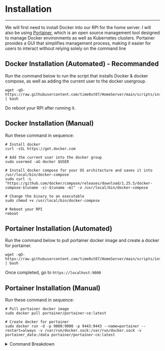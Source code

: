 # Installation
---
We will first need to install Docker into our RPI for the home server. I will also be using [Portainer](https://www.portainer.io/), which is an open source management tool designed to manage Docker environments as well as Kubernetes clusters. Portainer provides a GUI that simplifies management process, making it easier for users to interact without relying solely on the command line

## Docker Installation (Automated) - Recommanded

Run the command below to run the script that installs Docker & docker compose, as well as adding the current user to the docker usergroup.

```shell
wget -qO- https://raw.githubusercontent.com/time0ut07/HomeServer/main/scripts/install_docker.sh | bash
```

Do reboot your RPI after running it.

## Docker Installation (Manual)

Run these command in sequence:

```shell
# Install docker
curl -sSL https://get.docker.com

# Add the current user into the docker group
sudo usermod -aG docker $USER

# Install docker compose for your OS architecture and saves it into /usr/local/bin/docker-compose
sudo curl -L "https://github.com/docker/compose/releases/download/1.25.5/docker-compose-$(uname -s)-$(uname -m)" -o /usr/local/bin/docker-compose

# Change the binary to an executable
sudo chmod +x /usr/local/bin/docker-compose

# Reboot your RPI
reboot
```

## Portainer Installation (Automated)

Run the command below to pull portainer docker image and create a docker for portainer.

```shell
wget -qO- https://raw.githubusercontent.com/time0ut07/HomeServer/main/scripts/install_portainer.sh | bash
```

Once completed, go to `https://localhost:9000`

## Portainer Installation (Manual)

Run these command in sequence:

```shell
# Pull portainer docker image
sudo docker pull portainer/portainer-ce:latest

# Create docker for portainer
sudo docker run -d -p 9000:9000 -p 9443:9443 --name=portainer --restart=always -v /var/run/docker.sock:/var/run/docker.sock -v portainer_data:/data portainer/portainer-ce:latest
```

<details close>
  <summary>Command Breakdown</summary>

  <div style="margin-bottom: 1em;">
    <p>The following table explains the options used in the Docker Creation command:</p>

    <!-- Markdown Table -->
    <table>
      <thead>
        <tr>
          <th>Option</th>
          <th>Description</th>
        </tr>
      </thead>
      <tbody>
        <tr>
          <td><code>-d</code></td>
          <td>Run the container in detached mode (background)</td>
        </tr>
        <tr>
          <td><code>-p 9000:9000 -p 9443:9443</code></td>
          <td>Map ports from the container to the host (Host:Docker)</td>
        </tr>
        <tr>
          <td><code>--name=portainer</code></td>
          <td>Assigned name to the container</td>
        </tr>
        <tr>
          <td><code>--restart=always</code></td>
          <td>Restart the container automatically unless explicitly stopped</td>
        </tr>
        <tr>
          <td><code>-v /var/run/docker.sock:/var/run/docker.sock</code></td>
          <td>Mount the Docker socket to the container for Docker management</td>
        </tr>
        <tr>
          <td><code>-v portainer_data:/data</code></td>
          <td>Mount a volume for persistent data storage</td>
        </tr>
        <tr>
          <td><code>portainer/portainer-ce:latest</code></td>
          <td>Use the latest Portainer image from Docker Hub</td>
        </tr>
      </tbody>
    </table>
  </div>

</details>
